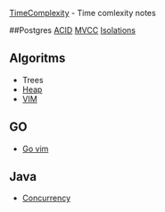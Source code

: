 [TimeComplexity](TimeComplexity) - Time comlexity notes

##Postgres
[ACID](ACID)
[MVCC](MVCC)
[Isolations](Isolations)

## Algoritms

* Trees
* [Heap](Heap) 
* [VIM](VIM)

## GO

* [Go vim](Go-vim)

## Java

* [Concurrency](Concurrency)
